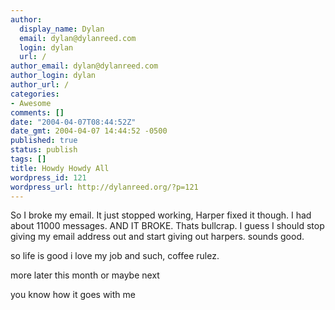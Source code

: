 ```yaml
---
author:
  display_name: Dylan
  email: dylan@dylanreed.com
  login: dylan
  url: /
author_email: dylan@dylanreed.com
author_login: dylan
author_url: /
categories:
- Awesome
comments: []
date: "2004-04-07T08:44:52Z"
date_gmt: 2004-04-07 14:44:52 -0500
published: true
status: publish
tags: []
title: Howdy Howdy All
wordpress_id: 121
wordpress_url: http://dylanreed.org/?p=121
---
```


So I broke my email. It just stopped working, Harper fixed it though. I had about 11000 messages. AND IT BROKE. Thats bullcrap. I guess I should stop giving my email address out and start giving out harpers. sounds good.

so life is good i love my job and such, coffee rulez.

more later this month or maybe next

you know how it goes with me
